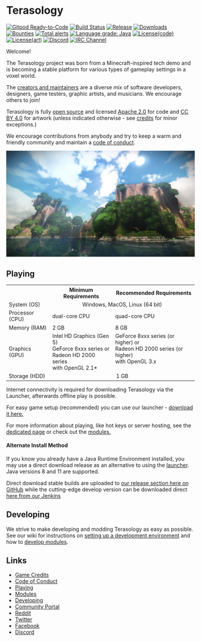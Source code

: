 # Terasology

[![Gitpod Ready-to-Code](https://img.shields.io/badge/Gitpod-ready--to--code-blue?logo=gitpod)](https://gitpod.io/#https://github.com/MovingBlocks/Terasology)
[![Build Status](http://jenkins.terasology.org/job/Terasology/badge/icon)](http://jenkins.terasology.org/job/Terasology/)
[![Release](https://img.shields.io/github/release/MovingBlocks/Terasology.svg)](../../releases/latest)
[![Downloads](https://img.shields.io/github/downloads/MovingBlocks/Terasology/total.svg "Downloads")](../../releases/latest)
[![Bounties](https://img.shields.io/bountysource/team/MovingBlocks/activity.svg)](https://www.bountysource.com/teams/MovingBlocks)
[![Total alerts](https://img.shields.io/lgtm/alerts/g/MovingBlocks/Terasology.svg?logo=lgtm&logoWidth=18)](https://lgtm.com/projects/g/MovingBlocks/Terasology/alerts/)
[![Language grade: Java](https://img.shields.io/lgtm/grade/java/g/MovingBlocks/Terasology.svg?logo=lgtm&logoWidth=18)](https://lgtm.com/projects/g/MovingBlocks/Terasology/context:java)
[![License(code)](https://img.shields.io/badge/license(code)-Apache%202.0-blue.svg)](http://www.apache.org/licenses/LICENSE-2.0)
[![License(art)](https://img.shields.io/badge/license(art)-CC%20BY%204.0-blue.svg)](http://creativecommons.org/licenses/by/4.0/)
[![Discord](https://img.shields.io/discord/270264625419911192.svg?label=discord)](http://discord.gg/Terasology)
[![IRC Channel](https://img.shields.io/badge/irc-%23terasology-blue.svg "IRC (Outdated)")](https://webchat.freenode.net/?channels=terasology)

Welcome!

The Terasology project was born from a Minecraft-inspired tech demo and is becoming a stable platform for various types of gameplay settings in a voxel world.

The [creators and maintainers](https://github.com/MovingBlocks/Terasology/blob/develop/docs/Credits.md) are a diverse mix of software developers, designers, game testers, graphic artists, and musicians. We encourage others to join!

Terasology is fully [open source](https://github.com/MovingBlocks/Terasology) and licensed [Apache 2.0](http://www.apache.org/licenses/LICENSE-2.0.html) for code and [CC BY 4.0](http://creativecommons.org/licenses/by/4.0/) for artwork (unless indicated otherwise - see [credits](docs/Credits.md) for minor exceptions.)

We encourage contributions from anybody and try to keep a warm and friendly community and maintain a [code of conduct](https://github.com/MovingBlocks/Terasology/blob/develop/docs/CODE_OF_CONDUCT.md).

![Terasology](/docs/images/menuBackground.jpg "Terasology")


## Playing

<table>
    <tr>
        <td></td>
        <th>Minimum Requirements</th>
        <th>Recommended Requirements</th>
    </tr>
    <tr>
        <td>System (OS)</td>
        <td colspan="2" align="center">Windows, MacOS, Linux (64 bit)</td>
    </tr>
    <tr>
        <td>Processor (CPU)</td>
        <td>dual-core CPU</td>
        <td>quad-core CPU</td>
    </tr>
    <tr>
        <td>Memory (RAM)</td>
        <td>2 GB</td>
        <td>8 GB</td>
    </tr>
    <tr>
        <td>Graphics (GPU)</td>
        <td style="vertical-align:top">
            Intel HD Graphics (Gen 5)<br/>
            GeForce 6xxx series or<br/>
            Radeon HD 2000 series <br/>
            with OpenGL 2.1*
        </td>
        <td  style="vertical-align:top">
            GeForce 8xxx series (or higher) or<br/>
            Radeon HD 2000 series (or higher)<br/>
            with OpenGL 3.x
        </td>
    </tr>
    <tr>
        <td>Storage (HDD)</td>
        <td colspan="2" align="center">1 GB</td>
    </tr>
</table>

Internet connectivity is required for downloading Terasology via the Launcher, afterwards offline play is possible.

For easy game setup (recommended) you can use our launcher - [download it here.](https://github.com/MovingBlocks/TerasologyLauncher/releases)

For more information about playing, like hot keys or server hosting, see the [dedicated page](docs/Playing.md) or check out the [modules.](docs/Modules.md)


#### Alternate Install Method

If you know you already have a Java Runtime Environment installed, you may use a direct download release as an alternative to using the [launcher](https://github.com/MovingBlocks/TerasologyLauncher/releases). Java versions 8 and 11 are supported.

Direct download stable builds are uploaded to [our release section here on GitHub](https://github.com/MovingBlocks/Terasology/releases) while the cutting-edge develop version can be downloaded direct [here from our Jenkins](http://jenkins.terasology.org/job/DistroOmega/lastSuccessfulBuild/artifact/distros/omega/build/distributions/TerasologyOmega.zip)


## Developing

We strive to make developing and modding Terasology as easy as possible.  See our wiki for instructions on [setting up a development environment](https://github.com/MovingBlocks/Terasology/wiki/Dev-Setup) and how to [develop modules](https://github.com/MovingBlocks/Terasology/wiki/Developing-Modules).


## Links

* [Game Credits](docs/Credits.md)
* [Code of Conduct](docs/CODE_OF_CONDUCT.md)
* [Playing](docs/Playing.md)
* [Modules](docs/Modules.md)
* [Developing](https://github.com/MovingBlocks/Terasology/wiki)
* [Community Portal](http://forum.terasology.org)
* [Reddit](http://www.reddit.com/r/Terasology)
* [Twitter](https://twitter.com/Terasology)
* [Facebook](http://www.facebook.com/pages/Terasology/248329655219905)
* [Discord](https://discord.gg/4uKbB8J)
